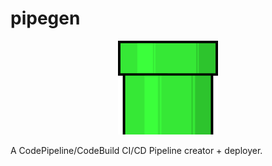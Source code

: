 # pipegen

<div align="center">
  <img height="150px" src="docs/pipe.png" alt="A pixelated pipe">
</div>

A CodePipeline/CodeBuild CI/CD Pipeline creator + deployer.